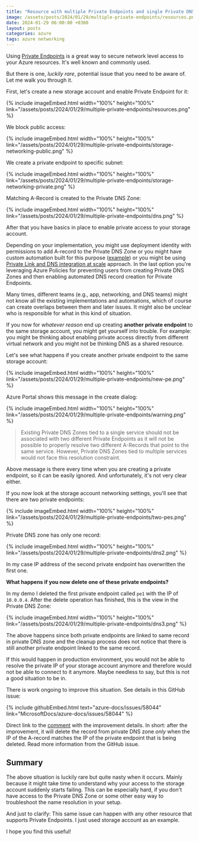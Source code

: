 ```yaml
---
title: "Resource with multiple Private Endpoints and single Private DNS Zone"
image: /assets/posts/2024/01/29/multiple-private-endpoints/resources.png
date: 2024-01-29 06:00:00 +0300
layout: posts
categories: azure
tags: azure networking
---
```

Using [Private Endpoints](https://learn.microsoft.com/en-us/azure/private-link/private-endpoint-overview)
is a great way to secure network level access to your Azure resources.
It's well known and commonly used.

But there is one, _luckily rare_, potential issue that you need to be aware of.
Let me walk you through it.

First, let's create a new storage account and enable Private Endpoint for it:

{% include imageEmbed.html width="100%" height="100%" link="/assets/posts/2024/01/29/multiple-private-endpoints/resources.png" %}

We block public access:

{% include imageEmbed.html width="100%" height="100%" link="/assets/posts/2024/01/29/multiple-private-endpoints/storage-networking-public.png" %}

We create a private endpoint to specific subnet:

{% include imageEmbed.html width="100%" height="100%" link="/assets/posts/2024/01/29/multiple-private-endpoints/storage-networking-private.png" %}

Matching A-Record is created to the Private DNS Zone:

{% include imageEmbed.html width="100%" height="100%" link="/assets/posts/2024/01/29/multiple-private-endpoints/dns.png" %}

After that you have basics in place to enable private access to your storage account.

Depending on your implementation, you might use deployment identity with permissions to
add A-record to the Private DNS Zone
or you might have custom automation built for this purpose ([example](https://github.com/MicrosoftDocs/azure-docs/issues/58044#issuecomment-1824286880))
or you might be using
[Private Link and DNS integration at scale](https://learn.microsoft.com/en-us/azure/cloud-adoption-framework/ready/azure-best-practices/private-link-and-dns-integration-at-scale) approach.
In the last option you're leveraging Azure Policies for preventing users from creating
Private DNS Zones and then enabling automated DNS record creation for Private Endpoints.

Many times, different teams (e.g., app, networking, and DNS teams) might not know all the existing implementations 
and automations, which of course can create overlaps between them and later issues.
It might also be unclear who is responsible for what in this kind of situation.

If you now for _whatever reason_ end up creating **another private endpoint** to the same storage account,
you might get yourself into trouble.
For example: you might be thinking about enabling private access directly from different virtual network
and you might not be thinking DNS as a shared resource.

Let's see what happens if you create another private endpoint to the same storage account:

{% include imageEmbed.html width="100%" height="100%" link="/assets/posts/2024/01/29/multiple-private-endpoints/new-pe.png" %}

Azure Portal shows this message in the create dialog:
  
{% include imageEmbed.html width="100%" height="100%" link="/assets/posts/2024/01/29/multiple-private-endpoints/warning.png" %}

> Existing Private DNS Zones tied to a single service should not be
> associated with two different Private Endpoints as it will not
> be possible to properly resolve two different A-Records that point to the same service.
> However, Private DNS Zones tied to multiple services would not face this resolution constraint.

Above message is there every time when you are creating a private endpoint,
so it can be easily ignored. And unfortunately, it's not very clear either.

If you now look at the storage account networking settings, you'll see that there are two private endpoints:

{% include imageEmbed.html width="100%" height="100%" link="/assets/posts/2024/01/29/multiple-private-endpoints/two-pes.png" %}

Private DNS zone has only one record:

{% include imageEmbed.html width="100%" height="100%" link="/assets/posts/2024/01/29/multiple-private-endpoints/dns2.png" %}

In my case IP address of the second private endpoint has overwritten the first one.

**What happens if you now delete one of these private endpoints?**

In my demo I deleted the first private endpoint called `pe1` with the IP of `10.0.0.4`. 
After the delete operation has finished, this is the view in the Private DNS Zone:

{% include imageEmbed.html width="100%" height="100%" link="/assets/posts/2024/01/29/multiple-private-endpoints/dns3.png" %}

The above happens since both private endpoints are linked to same record in private DNS zone
and the cleanup process does not notice that there is still another private endpoint linked to
the same record.

If this would happen in production environment, you would not be able to resolve the private IP of
your storage account anymore and therefore would not be able to connect to it anymore. 
Maybe needless to say, but this is not a good situation to be in.

There is work ongoing to improve this situation. See details in this GitHub issue:

{% include githubEmbed.html text="azure-docs/issues/58044" link="MicrosoftDocs/azure-docs/issues/58044" %}

Direct link to the [comment](https://github.com/MicrosoftDocs/azure-docs/issues/58044#issuecomment-1828460964)
with the improvement details.
In short: after the improvement, it will delete the record from private DNS zone _only_
when the IP of the A-record matches the IP of the private endpoint that is being deleted.
Read more information from the GitHub issue.

## Summary

The above situation is luckily rare but quite nasty when it occurs.
Mainly because it might take time to understand why your access to the storage account suddenly starts failing.
This can be especially hard, if you don't have access to the Private DNS Zone or some other easy way to troubleshoot
the name resolution in your setup.

And just to clarify: This same issue can happen with any other resource that supports Private Endpoints.
I just used storage account as an example.

I hope you find this useful!

